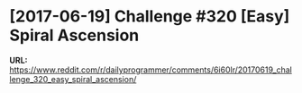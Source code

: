 # [2017-06-19] Challenge #320 [Easy] Spiral Ascension

**URL:** https://www.reddit.com/r/dailyprogrammer/comments/6i60lr/20170619_challenge_320_easy_spiral_ascension/